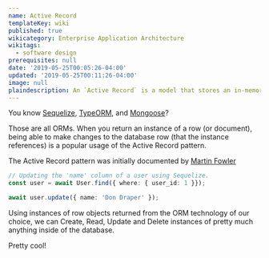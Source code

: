 ```yaml
---
name: Active Record
templateKey: wiki
published: true
wikicategory: Enterprise Application Architecture
wikitags: 
  - software design
prerequisites: null
date: '2019-05-25T00:05:26-04:00'
updated: '2019-05-25T00:11:26-04:00'
image: null
plaindescription: An `Active Record` is a model that stores an in-memory representation of a database row or document.
---
```


You know [Sequelize](http://docs.sequelizejs.com/), [TypeORM](https://github.com/typeorm/typeorm), and [Mongoose](https://mongoosejs.com/)? 

Those are all ORMs. When you return an instance of a row (or document), being able to make changes to the database row (that the instance references) is a popular usage of the Active Record pattern.

The Active Record pattern was initially documented by [Martin Fowler](https://en.wikipedia.org/wiki/Active_record_pattern) 

```typescript
// Updating the 'name' column of a user using Sequelize.
const user = await User.find({ where: { user_id: 1 }});

await user.update({ name: 'Don Draper' });
```

Using instances of row objects returned from the ORM technology of our choice, we can Create, Read, Update and Delete instances of pretty much anything inside of the database.

Pretty cool!
